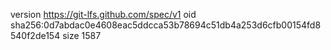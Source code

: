 version https://git-lfs.github.com/spec/v1
oid sha256:0d7abdac0e4608eac5ddcca53b78694c51db4a253d6cfb00154fd8540f2de154
size 1587

